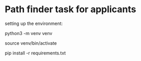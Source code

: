 # Path finder task for applicants

setting up the environment:

python3 -m venv venv

source venv/bin/activate

pip install -r requirements.txt
